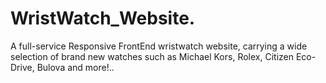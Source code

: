 # WristWatch_Website.
A full-service Responsive FrontEnd  wristwatch website, carrying a wide selection of brand new watches such as Michael Kors, Rolex, Citizen Eco-Drive, Bulova and more!..  
